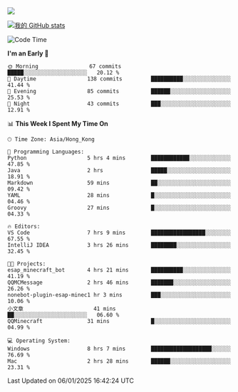<img align="center" src="https://readme-typing-svg.demolab.com/?font=Fira+Code&pause=1000&random=true&width=435&lines=%E2%9D%A4+Hello!+%E2%9D%A4;Welcome+to+my+Github+Profile~;I%27m+a+student+from+SCNU+%26+UoA" />

[![我的 GitHub stats](https://github-readme-stats.vercel.app/api?username=AptS-1547&show_icons=true&theme=ambient_gradient)](https://github.com/anuraghazra/github-readme-stats)

<!--START_SECTION:waka-->
![Code Time](http://img.shields.io/badge/Code%20Time-135%20hrs%2020%20mins-blue)

**I'm an Early 🐤** 

```text
🌞 Morning                67 commits          █████░░░░░░░░░░░░░░░░░░░░   20.12 % 
🌆 Daytime                138 commits         ██████████░░░░░░░░░░░░░░░   41.44 % 
🌃 Evening                85 commits          ██████░░░░░░░░░░░░░░░░░░░   25.53 % 
🌙 Night                  43 commits          ███░░░░░░░░░░░░░░░░░░░░░░   12.91 % 
```


📊 **This Week I Spent My Time On** 

```text
🕑︎ Time Zone: Asia/Hong_Kong

💬 Programming Languages: 
Python                   5 hrs 4 mins        ████████████░░░░░░░░░░░░░   47.85 % 
Java                     2 hrs               █████░░░░░░░░░░░░░░░░░░░░   18.91 % 
Markdown                 59 mins             ██░░░░░░░░░░░░░░░░░░░░░░░   09.42 % 
YAML                     28 mins             █░░░░░░░░░░░░░░░░░░░░░░░░   04.46 % 
Groovy                   27 mins             █░░░░░░░░░░░░░░░░░░░░░░░░   04.33 % 

🔥 Editors: 
VS Code                  7 hrs 9 mins        █████████████████░░░░░░░░   67.55 % 
IntelliJ IDEA            3 hrs 26 mins       ████████░░░░░░░░░░░░░░░░░   32.45 % 

🐱‍💻 Projects: 
esap_minecraft_bot       4 hrs 21 mins       ██████████░░░░░░░░░░░░░░░   41.19 % 
QQMCMessage              2 hrs 46 mins       ███████░░░░░░░░░░░░░░░░░░   26.26 % 
nonebot-plugin-esap-minec1 hr 3 mins         ███░░░░░░░░░░░░░░░░░░░░░░   10.06 % 
小文章                      41 mins             ██░░░░░░░░░░░░░░░░░░░░░░░   06.60 % 
QQMinecraft              31 mins             █░░░░░░░░░░░░░░░░░░░░░░░░   04.99 % 

💻 Operating System: 
Windows                  8 hrs 7 mins        ███████████████████░░░░░░   76.69 % 
Mac                      2 hrs 28 mins       ██████░░░░░░░░░░░░░░░░░░░   23.31 % 
```


 Last Updated on 06/01/2025 16:42:24 UTC
<!--END_SECTION:waka-->